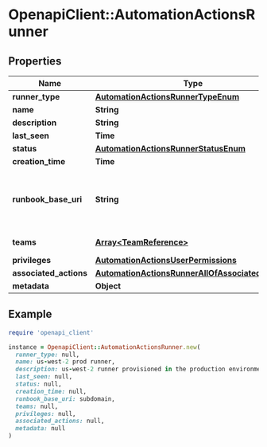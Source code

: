 # OpenapiClient::AutomationActionsRunner

## Properties

| Name | Type | Description | Notes |
| ---- | ---- | ----------- | ----- |
| **runner_type** | [**AutomationActionsRunnerTypeEnum**](AutomationActionsRunnerTypeEnum.md) |  |  |
| **name** | **String** |  |  |
| **description** | **String** |  | [optional] |
| **last_seen** | **Time** |  | [optional] |
| **status** | [**AutomationActionsRunnerStatusEnum**](AutomationActionsRunnerStatusEnum.md) |  |  |
| **creation_time** | **Time** |  |  |
| **runbook_base_uri** | **String** | The base URI of the Runbook server to connect to. May only contain alphanumeric characters, periods, underscores and dashes. Specified as the subdomain portion of an RBA host, as in &lt;runbook_base_uri&gt;.runbook.pagerduty.cloud | [optional] |
| **teams** | [**Array&lt;TeamReference&gt;**](TeamReference.md) | The list of teams associated with the Runner | [optional][readonly] |
| **privileges** | [**AutomationActionsUserPermissions**](AutomationActionsUserPermissions.md) |  | [optional] |
| **associated_actions** | [**AutomationActionsRunnerAllOfAssociatedActions**](AutomationActionsRunnerAllOfAssociatedActions.md) |  | [optional] |
| **metadata** | **Object** | Additional metadata | [optional] |

## Example

```ruby
require 'openapi_client'

instance = OpenapiClient::AutomationActionsRunner.new(
  runner_type: null,
  name: us-west-2 prod runner,
  description: us-west-2 runner provisioned in the production environment by the SRE team,
  last_seen: null,
  status: null,
  creation_time: null,
  runbook_base_uri: subdomain,
  teams: null,
  privileges: null,
  associated_actions: null,
  metadata: null
)
```

